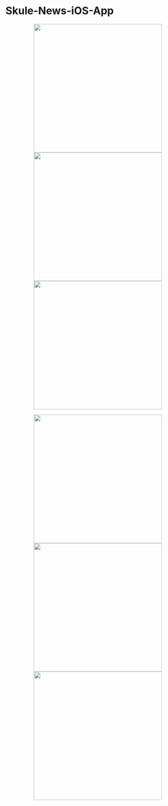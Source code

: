# Skule-News-iOS-App
<p align="center">
  <img src="https://github.com/ariantaherzadeh/Skule-News-iOS-App/blob/main/Screenshots/iPhone%20Xs%20Max%201.png" width="350">
  <img src="https://github.com/ariantaherzadeh/Skule-News-iOS-App/blob/main/Screenshots/iPhone%20Xs%20Max%202.png" width="350">
  <img src="https://github.com/ariantaherzadeh/Skule-News-iOS-App/blob/main/Screenshots/iPhone%20Xs%20Max%203.png" width="350">
</p>

<p align="center">
  <img src="https://github.com/ariantaherzadeh/Skule-News-iOS-App/blob/main/Screenshots/iPhone%20Xs%20Max%201.png" width="350">
  <img src="https://github.com/ariantaherzadeh/Skule-News-iOS-App/blob/main/Screenshots/iPhone%20Xs%20Max%202.png" width="350">
  <img src="https://github.com/ariantaherzadeh/Skule-News-iOS-App/blob/main/Screenshots/iPhone%20Xs%20Max%203.png" width="350">
</p>
